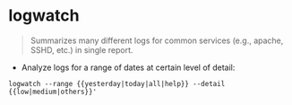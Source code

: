 # logwatch

> Summarizes many different logs for common services (e.g., apache, SSHD, etc.) in single report.

- Analyze logs for a range of dates at certain level of detail:

`logwatch --range {{yesterday|today|all|help}} --detail {{low|medium|others}}'`
